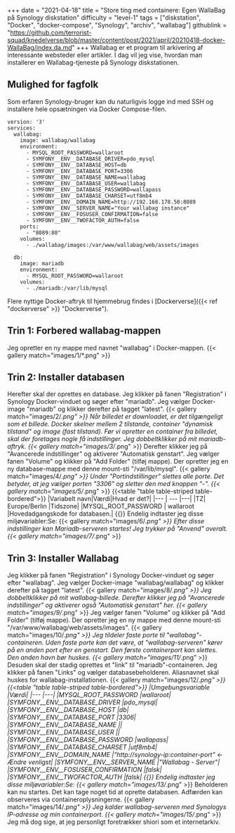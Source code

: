 +++
date = "2021-04-18"
title = "Store ting med containere: Egen WallaBag på Synology diskstation"
difficulty = "level-1"
tags = ["diskstation", "Docker", "docker-compose", "Synology", "archiv", "wallabag"]
githublink = "https://github.com/terrorist-squad/knedelverse/blob/master/content/post/2021/april/20210418-docker-WallaBag/index.da.md"
+++
Wallabag er et program til arkivering af interessante websteder eller artikler. I dag vil jeg vise, hvordan man installerer en Wallabag-tjeneste på Synology diskstationen.
## Mulighed for fagfolk
Som erfaren Synology-bruger kan du naturligvis logge ind med SSH og installere hele opsætningen via Docker Compose-filen.
```
version: '3'
services:
  wallabag:
    image: wallabag/wallabag
    environment:
      - MYSQL_ROOT_PASSWORD=wallaroot
      - SYMFONY__ENV__DATABASE_DRIVER=pdo_mysql
      - SYMFONY__ENV__DATABASE_HOST=db
      - SYMFONY__ENV__DATABASE_PORT=3306
      - SYMFONY__ENV__DATABASE_NAME=wallabag
      - SYMFONY__ENV__DATABASE_USER=wallabag
      - SYMFONY__ENV__DATABASE_PASSWORD=wallapass
      - SYMFONY__ENV__DATABASE_CHARSET=utf8mb4
      - SYMFONY__ENV__DOMAIN_NAME=http://192.168.178.50:8089
      - SYMFONY__ENV__SERVER_NAME="Your wallabag instance"
      - SYMFONY__ENV__FOSUSER_CONFIRMATION=false
      - SYMFONY__ENV__TWOFACTOR_AUTH=false
    ports:
      - "8089:80"
    volumes:
      - ./wallabag/images:/var/www/wallabag/web/assets/images

  db:
    image: mariadb
    environment:
      - MYSQL_ROOT_PASSWORD=wallaroot
    volumes:
      - ./mariadb:/var/lib/mysql

```
Flere nyttige Docker-aftryk til hjemmebrug findes i [Dockerverse]({{< ref "dockerverse" >}} "Dockerverse").
## Trin 1: Forbered wallabag-mappen
Jeg opretter en ny mappe med navnet "wallabag" i Docker-mappen.
{{< gallery match="images/1/*.png" >}}

## Trin 2: Installer databasen
Herefter skal der oprettes en database. Jeg klikker på fanen "Registration" i Synology Docker-vinduet og søger efter "mariadb". Jeg vælger Docker-image "mariadb" og klikker derefter på tagget "latest".
{{< gallery match="images/2/*.png" >}}
Når billedet er downloadet, er det tilgængeligt som et billede. Docker skelner mellem 2 tilstande, container "dynamisk tilstand" og image (fast tilstand). Før vi opretter en container fra billedet, skal der foretages nogle få indstillinger. Jeg dobbeltklikker på mit mariadb-aftryk.
{{< gallery match="images/3/*.png" >}}
Derefter klikker jeg på "Avancerede indstillinger" og aktiverer "Automatisk genstart". Jeg vælger fanen "Volume" og klikker på "Add Folder" (tilføj mappe). Der opretter jeg en ny database-mappe med denne mount-sti "/var/lib/mysql".
{{< gallery match="images/4/*.png" >}}
Under "Portindstillinger" slettes alle porte. Det betyder, at jeg vælger porten "3306" og sletter den med knappen "-".
{{< gallery match="images/5/*.png" >}}
{{<table "table table-striped table-bordered">}}
|Variabelt navn|Værdi|Hvad er det?|
|--- | --- |---|
|TZ| Europe/Berlin	|Tidszone|
|MYSQL_ROOT_PASSWORD	 | wallaroot |Hovedadgangskode for databasen.|
{{</table>}}
Endelig indtaster jeg disse miljøvariabler:Se:
{{< gallery match="images/6/*.png" >}}
Efter disse indstillinger kan Mariadb-serveren startes! Jeg trykker på "Anvend" overalt.
{{< gallery match="images/7/*.png" >}}

## Trin 3: Installer Wallabag
Jeg klikker på fanen "Registration" i Synology Docker-vinduet og søger efter "wallabag". Jeg vælger Docker-image "wallabag/wallabag" og klikker derefter på tagget "latest".
{{< gallery match="images/8/*.png" >}}
Jeg dobbeltklikker på mit wallabag-billede. Derefter klikker jeg på "Avancerede indstillinger" og aktiverer også "Automatisk genstart" her.
{{< gallery match="images/9/*.png" >}}
Jeg vælger fanen "Volume" og klikker på "Add Folder" (tilføj mappe). Der opretter jeg en ny mappe med denne mount-sti "/var/www/wallabag/web/assets/images".
{{< gallery match="images/10/*.png" >}}
Jeg tildeler faste porte til "wallabag"-containeren. Uden faste porte kan det være, at "wallabag-serveren" kører på en anden port efter en genstart. Den første containerport kan slettes. Den anden havn bør huskes.
{{< gallery match="images/11/*.png" >}}
Desuden skal der stadig oprettes et "link" til "mariadb"-containeren. Jeg klikker på fanen "Links" og vælger databasebeholderen. Aliasnavnet skal huskes for wallabag-installationen.
{{< gallery match="images/12/*.png" >}}
{{<table "table table-striped table-bordered">}}
|Umgebungsvariable	|Værdi|
|--- |---|
|MYSQL_ROOT_PASSWORD	|wallaroot|
|SYMFONY__ENV__DATABASE_DRIVER	|pdo_mysql|
|SYMFONY__ENV__DATABASE_HOST	|db|
|SYMFONY__ENV__DATABASE_PORT	|3306|
|SYMFONY__ENV__DATABASE_NAME	||
|SYMFONY__ENV__DATABASE_USER	||
|SYMFONY__ENV__DATABASE_PASSWORD	|wallapass|
|SYMFONY__ENV__DATABASE_CHARSET |utf8mb4|
|SYMFONY__ENV__DOMAIN_NAME	|"http://synology-ip:container-port" <- Ændre venligst|
|SYMFONY__ENV__SERVER_NAME	|"Wallabag - Server"|
|SYMFONY__ENV__FOSUSER_CONFIRMATION	|falsk|
|SYMFONY__ENV__TWOFACTOR_AUTH	|falsk|
{{</table>}}
Endelig indtaster jeg disse miljøvariabler:Se:
{{< gallery match="images/13/*.png" >}}
Beholderen kan nu startes. Det kan tage noget tid at oprette databasen. Adfærden kan observeres via containeroplysningerne.
{{< gallery match="images/14/*.png" >}}
Jeg kalder wallabag-serveren med Synologys IP-adresse og min containerport.
{{< gallery match="images/15/*.png" >}}
Jeg må dog sige, at jeg personligt foretrækker shiori som et internetarkiv.

